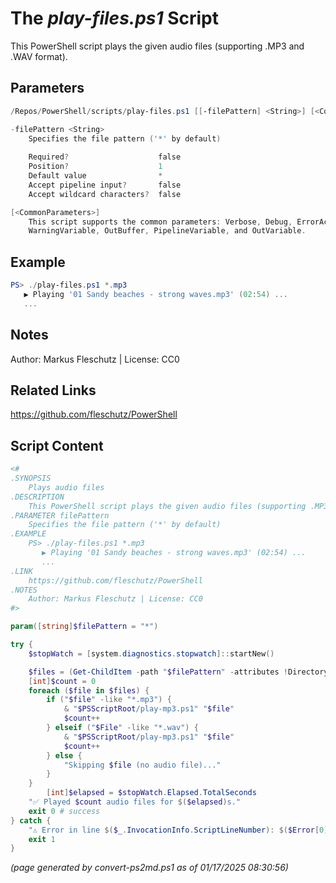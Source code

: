 The *play-files.ps1* Script
===========================

This PowerShell script plays the given audio files (supporting .MP3 and .WAV format).

Parameters
----------
```powershell
/Repos/PowerShell/scripts/play-files.ps1 [[-filePattern] <String>] [<CommonParameters>]

-filePattern <String>
    Specifies the file pattern ('*' by default)
    
    Required?                    false
    Position?                    1
    Default value                *
    Accept pipeline input?       false
    Accept wildcard characters?  false

[<CommonParameters>]
    This script supports the common parameters: Verbose, Debug, ErrorAction, ErrorVariable, WarningAction, 
    WarningVariable, OutBuffer, PipelineVariable, and OutVariable.
```

Example
-------
```powershell
PS> ./play-files.ps1 *.mp3
   ▶️ Playing '01 Sandy beaches - strong waves.mp3' (02:54) ...
   ...

```

Notes
-----
Author: Markus Fleschutz | License: CC0

Related Links
-------------
https://github.com/fleschutz/PowerShell

Script Content
--------------
```powershell
<#
.SYNOPSIS
	Plays audio files
.DESCRIPTION
	This PowerShell script plays the given audio files (supporting .MP3 and .WAV format).
.PARAMETER filePattern
	Specifies the file pattern ('*' by default)
.EXAMPLE
	PS> ./play-files.ps1 *.mp3
	   ▶️ Playing '01 Sandy beaches - strong waves.mp3' (02:54) ...
	   ...
.LINK
	https://github.com/fleschutz/PowerShell
.NOTES
	Author: Markus Fleschutz | License: CC0
#>

param([string]$filePattern = "*")

try {
	$stopWatch = [system.diagnostics.stopwatch]::startNew()

	$files = (Get-ChildItem -path "$filePattern" -attributes !Directory)
	[int]$count = 0
	foreach ($file in $files) {
		if ("$file" -like "*.mp3") {
			& "$PSScriptRoot/play-mp3.ps1" "$file"
			$count++
		} elseif ("$File" -like "*.wav") {
			& "$PSScriptRoot/play-mp3.ps1" "$file"
			$count++
		} else {
			"Skipping $file (no audio file)..."
		}
	}
        [int]$elapsed = $stopWatch.Elapsed.TotalSeconds
	"✅ Played $count audio files for $($elapsed)s."
	exit 0 # success
} catch {
	"⚠️ Error in line $($_.InvocationInfo.ScriptLineNumber): $($Error[0])"
	exit 1
}
```

*(page generated by convert-ps2md.ps1 as of 01/17/2025 08:30:56)*
